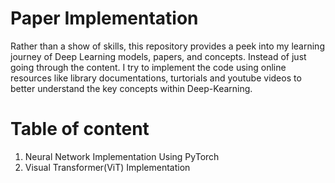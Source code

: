 ﻿# Paper Implementation

Rather than a show of skills, this repository provides a peek into my learning journey of Deep Learning models, papers, and concepts. Instead of just going through the content. I try to implement the code using online resources like library documentations, turtorials and youtube videos to better understand the key concepts within Deep-Kearning.<br>

# Table of content
1. Neural Network Implementation Using PyTorch
2. Visual Transformer(ViT) Implementation
